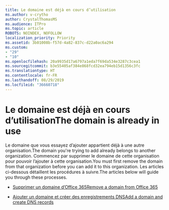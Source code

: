 ```yaml
---
title: Le domaine est déjà en cours d’utilisation
ms.author: v-crytho
author: CrystalThomasMS
ms.audience: ITPro
ms.topic: article
ROBOTS: NOINDEX, NOFOLLOW
localization_priority: Priority
ms.assetid: 3b01008b-f57d-4a82-837c-d22a0ac6a294
ms.custom:
- "29"
- "10"
ms.openlocfilehash: 20a9935d17a6797a1eda7f69da534e3287c3cea1
ms.sourcegitcommit: b3e55405af384e868fcd32ea794eb15d1356c3fc
ms.translationtype: HT
ms.contentlocale: fr-FR
ms.lasthandoff: 08/29/2019
ms.locfileid: "36660718"
---
```

# <a name="the-domain-is-already-in-use"></a><span data-ttu-id="061de-102">Le domaine est déjà en cours d’utilisation</span><span class="sxs-lookup"><span data-stu-id="061de-102">The domain is already in use</span></span>

<span data-ttu-id="061de-103">Le domaine que vous essayez d’ajouter appartient déjà à une autre organisation.</span><span class="sxs-lookup"><span data-stu-id="061de-103">The domain you're trying to add already belongs to another organization.</span></span> <span data-ttu-id="061de-104">Commencez par supprimer le domaine de cette organisation pour pouvoir l’ajouter à cette organisation.</span><span class="sxs-lookup"><span data-stu-id="061de-104">You must first remove the domain from that organization before you can add it to this organization.</span></span> <span data-ttu-id="061de-105">Les articles ci-dessous détaillent les procédures à suivre.</span><span class="sxs-lookup"><span data-stu-id="061de-105">The articles below will guide you through these processes.</span></span>
  
- [<span data-ttu-id="061de-106">Supprimer un domaine d’Office 365</span><span class="sxs-lookup"><span data-stu-id="061de-106">Remove a domain from Office 365</span></span>](https://support.office.com/article/Remove-a-domain-from-Office-365-f09696b2-8c29-4588-a08b-b333da19810c.aspx)

- [<span data-ttu-id="061de-107">Ajouter un domaine et créer des enregistrements DNS</span><span class="sxs-lookup"><span data-stu-id="061de-107">Add a domain and create DNS records</span></span>](https://support.office.com/article/Create-DNS-records-for-Office-365-when-you-manage-your-DNS-records-B0F3FDCA-8A80-4E8E-9EF3-61E8A2A9AB23.aspx)
